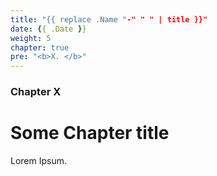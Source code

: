 ```yaml
---
title: "{{ replace .Name "-" " " | title }}"
date: {{ .Date }}
weight: 5
chapter: true
pre: "<b>X. </b>"
---
```


### Chapter X

# Some Chapter title

Lorem Ipsum.
